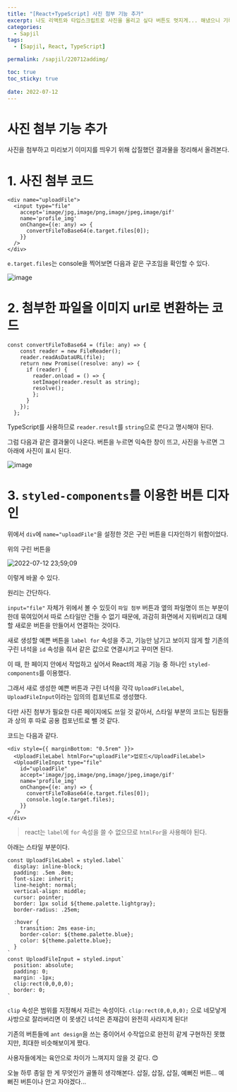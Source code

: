 ```yaml
---
title: "[React+TypeScript] 사진 첨부 기능 추가"
excerpt: 나도 리액트와 타입스크립트로 사진을 올리고 싶다 버튼도 멋지게... 해냈으니 기록한다.
categories:
  - Sapjil
tags:
  - [Sapjil, React, TypeScript]

permalink: /sapjil/220712addimg/

toc: true
toc_sticky: true
 
date: 2022-07-12
---
```


# 사진 첨부 기능 추가
사진을 첨부하고 미리보기 이미지를 띄우기 위해 삽질했던 결과물을 정리해서 올려본다.

# 1. 사진 첨부 코드
```tsx
<div name="uploadFile">
  <input type="file"
    accept='image/jpg,image/png,image/jpeg,image/gif'
    name='profile_img'
    onChange={(e: any) => {
      convertFileToBase64(e.target.files[0]);
    }}
  />
</div>
```

`e.target.files`는 console을 찍어보면 다음과 같은 구조임을 확인할 수 있다.

![image](https://user-images.githubusercontent.com/49031232/178515054-9ee970da-c33c-4e2e-b910-a4abd2106bdb.png)


# 2. 첨부한 파일을 이미지 url로 변환하는 코드
```tsx
const convertFileToBase64 = (file: any) => {
    const reader = new FileReader();
    reader.readAsDataURL(file);
    return new Promise((resolve: any) => {
      if (reader) {
        reader.onload = () => {
        setImage(reader.result as string);
        resolve();
        };
      }
    });
  };
```

TypeScript를 사용하므로 `reader.result`를 `string`으로 쓴다고 명시해야 된다. 

그럼 다음과 같은 결과물이 나온다.
버튼을 누르면 익숙한 창이 뜨고, 사진을 누르면 그 아래에 사진이 표시 된다.

![image](https://user-images.githubusercontent.com/49031232/178516350-2545e0d2-0a14-4b77-86e8-6cf1903c3cc8.png)

# 3. `styled-components`를 이용한 버튼 디자인
위에서 `div`에 `name="uploadFile"`을 설정한 것은 구린 버튼을 디자인하기 위함이었다.

위의 구린 버튼을

![2022-07-12 23;59;09](https://user-images.githubusercontent.com/49031232/178521448-09af1bf2-c03f-49c6-996e-5f91e94eaf64.gif)

이렇게 바꿀 수 있다.

원리는 간단하다.

`input="file"` 자체가 위에서 볼 수 있듯이 `파일 첨부` 버튼과 옆의 파일명이 뜨는 부분이 한데 묶여있어서 따로 스타일만 건들 수 없기 때문에,
과감히 화면에서 지워버리고 대체할 새로운 버튼을 만들어서 연결하는 것이다.

새로 생성할 예쁜 버튼을 `label for` 속성을 주고, 기능만 남기고 보이지 않게 할 기존의 구린 녀석을 `id` 속성을 줘서 같은 값으로 연결시키고 꾸미면 된다.  

이 때, 한 페이지 안에서 작업하고 싶어서 React의 제공 기능 중 하나인 `styled-components`를 이용했다.

그래서 새로 생성한 예쁜 버튼과 구린 녀석을 각각 `UploadFileLabel`, `UploadFileInput`이라는 임의의 컴포넌트로 생성했다.

다만 사진 첨부가 필요한 다른 페이지에도 쓰일 것 같아서, 스타일 부분의 코드는 팀원들과 상의 후 따로 공용 컴포넌트로 뺄 것 같다.

코드는 다음과 같다.

```tsx
<div style={{ marginBottom: "0.5rem" }}>
  <UploadFileLabel htmlFor="uploadFile">업로드</UploadFileLabel>
  <UploadFileInput type="file"
    id="uploadFile"
    accept='image/jpg,image/png,image/jpeg,image/gif'
    name='profile_img'
    onChange={(e: any) => {
      convertFileToBase64(e.target.files[0]);
      console.log(e.target.files);
    }}
  />
</div>
```

> react는 `label`에 `for` 속성을 쓸 수 없으므로 `htmlFor`을 사용해야 된다.

아래는 스타일 부분이다.

```tsx
const UploadFileLabel = styled.label`
  display: inline-block;
  padding: .5em .8em;
  font-size: inherit;
  line-height: normal;
  vertical-align: middle;
  cursor: pointer;
  border: 1px solid ${theme.palette.lightgray};
  border-radius: .25em;

  :hover {
    transition: 2ms ease-in;
    border-color: ${theme.palette.blue};
    color: ${theme.palette.blue};
  }
`
const UploadFileInput = styled.input`
  position: absolute;
  padding: 0;
  margin: -1px;
  clip:rect(0,0,0,0);
  border: 0;
`
```

`clip` 속성은 범위를 지정해서 자르는 속성이다. `clip:rect(0,0,0,0);` 으로 네모낳게 사방으로 잘라버리면 이 못생긴 녀석은 존재감이 완전히 사라지게 된다!

기존의 버튼들에 `ant design`을 쓰는 중이어서 수작업으로 완전히 같게 구현하진 못했지만, 최대한 비슷해보이게 짰다.

사용자들에게는 육안으로 차이가 느껴지지 않을 것 같다. 😊

오늘 하루 종일 한 게 무엇인가 골똘히 생각해본다. 삽질, 삽질, 삽질, 예뻐진 버튼... 예뻐진 버튼이나 안고 자야겠다...
